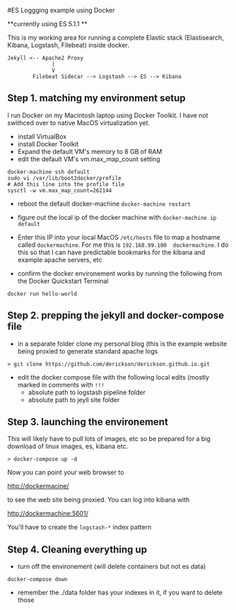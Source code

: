 #ES Loggging example using Docker

**currently using ES 5.1.1 **

This is my working area for running a complete Elastic stack (Elastisearch, Kibana, Logstash, Filebeat) inside docker.

```
Jekyll <-- Apache2 Proxy 
              |
              V
        Filebeat Sidecar --> Logstash --> ES --> Kibana
```

## Step 1. matching my environment setup

I run Docker on my Macintosh laptop using Docker Toolkit.  I have not swithced over to native MacOS virtualization yet.

* install VirtualBox
* install Docker Toolkit
* Expand the default VM's memory to 8 GB of RAM
* edit the default VM's vm.max_map_count setting 

```
docker-machine ssh default
sudo vi /var/lib/boot2docker/profile
# Add this line into the profile file
sysctl -w vm.max_map_count=262144
```

* reboot the default docker-machine ```docker-machine restart```
* figure out the local ip of the docker machine with ```docker-machine ip default```
* Enter this IP into your local MacOS ```/etc/hosts``` file to map a hostname called ```dockermachine```.  For me this is ```192.168.99.100  dockermachine```.  I do this so that I can have predictable bookmarks for the kibana and example apache servers, etc

* confirm the docker environement works by running the following from the Docker Quickstart Terminal

```docker run hello-world```


## Step 2. prepping the jekyll and docker-compose file

* in a separate folder clone my personal blog (this is the example website being proxied to generate standard apache logs

```> git clone https://github.com/derickson/derickson.github.io.git```

* edit the docker compose file with the following local edits (mostly marked in comments with ```!!!```
	* absolute path to logstash pipeline folder
	* absolute path to jeyll site folder

## Step 3. launching the environement

This will likely have to pull lots of images, etc so be prepared for a big download of linux images, es, kibana etc.

```> docker-compose up -d```

Now you can point your web browser to 

[http://dockermacine/](http://dockermacine/)

to see the web site being proxied.  You can log into kibana with

[http://dockermachine:5601/](http://dockermachine:5601/)

You'll have to create the ```logstash-*``` index pattern

## Step 4. Cleaning everything up

* turn off the environement (will delete containers but not es data)

```docker-compose down```

* remember the ./data folder has your indexes in it, if you want to delete those

